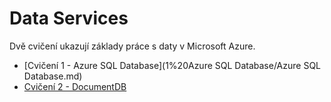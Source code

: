 # Data Services

Dvě cvičení ukazují základy práce s daty v Microsoft Azure.

* [Cvičení 1 - Azure SQL Database](1%20Azure SQL Database/Azure SQL Database.md)
* [Cvičení 2 - DocumentDB](2%20DocumentDB/DocumentDB.md)